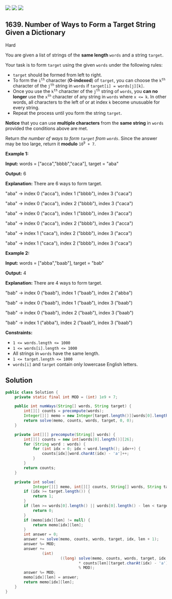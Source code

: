 [![](https://img.shields.io/github/stars/javadev/LeetCode-in-Java?label=Stars&style=flat-square)](https://github.com/javadev/LeetCode-in-Java)
[![](https://img.shields.io/github/forks/javadev/LeetCode-in-Java?label=Fork%20me%20on%20GitHub%20&style=flat-square)](https://github.com/javadev/LeetCode-in-Java/fork)
[![](https://img.shields.io/badge/-LeetCode%20in%20Kotlin-blue?style=flat-square)](https://github.com/javadev/LeetCode-in-Kotlin)

## 1639\. Number of Ways to Form a Target String Given a Dictionary

Hard

You are given a list of strings of the **same length** `words` and a string `target`.

Your task is to form `target` using the given `words` under the following rules:

*   `target` should be formed from left to right.
*   To form the <code>i<sup>th</sup></code> character (**0-indexed**) of `target`, you can choose the <code>k<sup>th</sup></code> character of the <code>j<sup>th</sup></code> string in `words` if `target[i] = words[j][k]`.
*   Once you use the <code>k<sup>th</sup></code> character of the <code>j<sup>th</sup></code> string of `words`, you **can no longer** use the <code>x<sup>th</sup></code> character of any string in `words` where `x <= k`. In other words, all characters to the left of or at index `k` become unusuable for every string.
*   Repeat the process until you form the string `target`.

**Notice** that you can use **multiple characters** from the **same string** in `words` provided the conditions above are met.

Return _the number of ways to form `target` from `words`_. Since the answer may be too large, return it **modulo** <code>10<sup>9</sup> + 7</code>.

**Example 1:**

**Input:** words = ["acca","bbbb","caca"], target = "aba"

**Output:** 6

**Explanation:** There are 6 ways to form target. 

"aba" -> index 0 ("acca"), index 1 ("bbbb"), index 3 ("caca") 

"aba" -> index 0 ("acca"), index 2 ("bbbb"), index 3 ("caca") 

"aba" -> index 0 ("acca"), index 1 ("bbbb"), index 3 ("acca") 

"aba" -> index 0 ("acca"), index 2 ("bbbb"), index 3 ("acca") 

"aba" -> index 1 ("caca"), index 2 ("bbbb"), index 3 ("acca") 

"aba" -> index 1 ("caca"), index 2 ("bbbb"), index 3 ("caca")

**Example 2:**

**Input:** words = ["abba","baab"], target = "bab"

**Output:** 4

**Explanation:** There are 4 ways to form target. 

"bab" -> index 0 ("baab"), index 1 ("baab"), index 2 ("abba") 

"bab" -> index 0 ("baab"), index 1 ("baab"), index 3 ("baab") 

"bab" -> index 0 ("baab"), index 2 ("baab"), index 3 ("baab") 

"bab" -> index 1 ("abba"), index 2 ("baab"), index 3 ("baab")

**Constraints:**

*   `1 <= words.length <= 1000`
*   `1 <= words[i].length <= 1000`
*   All strings in `words` have the same length.
*   `1 <= target.length <= 1000`
*   `words[i]` and `target` contain only lowercase English letters.

## Solution

```java
public class Solution {
    private static final int MOD = (int) 1e9 + 7;

    public int numWays(String[] words, String target) {
        int[][] counts = precompute(words);
        Integer[][] memo = new Integer[target.length()][words[0].length()];
        return solve(memo, counts, words, target, 0, 0);
    }

    private int[][] precompute(String[] words) {
        int[][] counts = new int[words[0].length()][26];
        for (String word : words) {
            for (int idx = 0; idx < word.length(); idx++) {
                counts[idx][word.charAt(idx) - 'a']++;
            }
        }
        return counts;
    }

    private int solve(
            Integer[][] memo, int[][] counts, String[] words, String target, int idx, int len) {
        if (idx >= target.length()) {
            return 1;
        }
        if (len >= words[0].length() || words[0].length() - len < target.length() - idx) {
            return 0;
        }
        if (memo[idx][len] != null) {
            return memo[idx][len];
        }
        int answer = 0;
        answer += solve(memo, counts, words, target, idx, len + 1);
        answer %= MOD;
        answer +=
                (int)
                        ((long) solve(memo, counts, words, target, idx + 1, len + 1)
                                * counts[len][target.charAt(idx) - 'a']
                                % MOD);
        answer %= MOD;
        memo[idx][len] = answer;
        return memo[idx][len];
    }
}
```